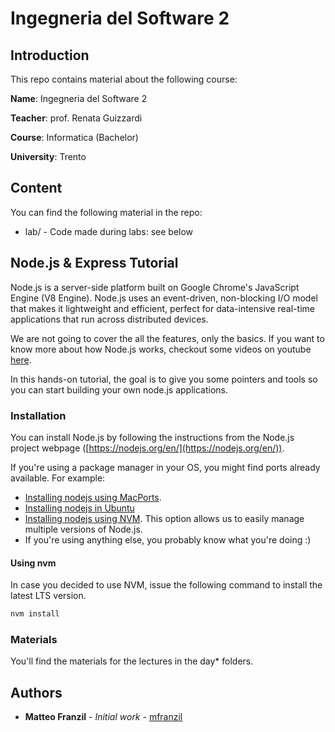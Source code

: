 # Ingegneria del Software 2

## Introduction

This repo contains material about the following course:

**Name**: Ingegneria del Software 2

**Teacher**: prof. Renata Guizzardi

**Course**: Informatica (Bachelor)

**University**: Trento

## Content

You can find the following material in the repo:

* lab/ - Code made during labs: see below

## Node.js & Express Tutorial

Node.js is a server-side platform built on Google Chrome's JavaScript Engine (V8 Engine). Node.js uses an event-driven, non-blocking I/O model that makes it lightweight and efficient, perfect for data-intensive real-time applications that run across distributed devices.

We are not going to cover the all the features, only the basics. If you want to know more about how Node.js works, checkout some videos on youtube [here](http://www.youtube.com/watch?v=jOupHNvDIq8).

In this hands-on tutorial, the goal is to give you some pointers and tools so you can start building your own node.js applications.

### Installation

You can install Node.js by following the instructions from the Node.js project webpage ([https://nodejs.org/en/](https://nodejs.org/en/)).

If you're using a package manager in your OS, you might find ports already available. For example:

* [Installing nodejs using MacPorts](https://jonlabelle.com/snippets/view/shell/install-nodejs-macport).
* [Installing nodejs in Ubuntu](https://websiteforstudents.com/install-the-latest-node-js-and-nmp-packages-on-ubuntu-16-04-18-04-lts/)
* [Installing nodejs using NVM](https://github.com/nvm-sh/nvm#usage). This option allows us to easily manage multiple versions of Node.js.
* If you're using anything else, you probably know what you're doing :)

#### Using nvm

In case you decided to use NVM,  issue the following command to install the latest LTS version.

```bash
nvm install
```

### Materials

You'll find the materials for the lectures in the day* folders.

## Authors

* **Matteo Franzil** - *Initial work* - [mfranzil](https://github.com/mfranzil)
